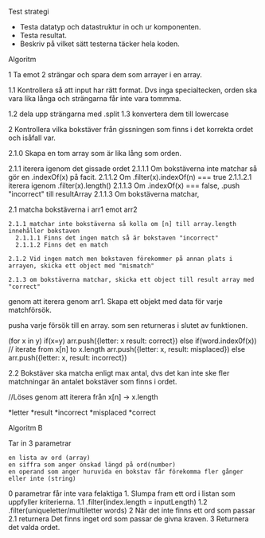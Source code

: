 
Test strategi
- Testa datatyp och datastruktur in och ur komponenten.
- Testa resultat.
- Beskriv på vilket sätt testerna täcker hela koden.

Algoritm

1 Ta emot 2 strängar och spara dem som arrayer i en array.
  
  1.1 Kontrollera så att input har rätt format. Dvs inga specialtecken, orden ska vara lika långa och strängarna får inte vara tommma.

  1.2 dela upp strängarna med .split
  1.3 konvertera dem till lowercase

2 Kontrollera vilka bokstäver från gissningen som finns i det korrekta ordet och isåfall var.

  2.1.0
    Skapa en tom array som är lika lång som orden.

  2.1.1
    iterera igenom det gissade ordet
      2.1.1.1
        Om bokstäverna inte matchar så gör en .indexOf(x) på facit.
      2.1.1.2
        Om .filter(x).indexOf(n) === true
          2.1.1.2.1
            iterera igenom .filter(x).length()
      2.1.1.3
        Om .indexOf(x) === false, .push "incorrect" till resultArray
      2.1.1.3
        Om bokstäverna matchar, 

  2.1 matcha bokstäverna i arr1 emot arr2

    2.1.1 matchar inte bokstäverna så kolla om [n] till array.length innehåller bokstaven
      2.1.1.1 Finns det ingen match så är bokstaven "incorrect"
      2.1.1.2 Finns det en match 

    2.1.2 Vid ingen match men bokstaven förekommer på annan plats i arrayen, skicka ett object med "mismatch"
  
    2.1.3 om bokstäverna matchar, skicka ett object till result array med "correct"




  genom att iterera genom arr1. Skapa ett objekt med data för varje matchförsök.
  
  pusha varje försök till en array. som sen returneras i slutet av funktionen.
  
  (for x in y)
    if(x=y)
      arr.push({letter: x result: correct})
    else if(word.index0f(x))
      // iterate from x[n] to x.length
      arr.push({letter: x, result: misplaced})
    else
      arr.push({letter: x, result: incorrect})

  2.2 Bokstäver ska matcha enligt max antal, 
  dvs det kan inte ske fler matchningar än antalet bokstäver som finns i ordet.

  //Löses genom att iterera från x[n] -> x.length



  *letter
  *result
    *incorrect
    *misplaced
    *correct

Algoritm B

Tar in 3 parametrar

    en lista av ord (array)
    en siffra som anger önskad längd på ord(number)
    en operand som anger huruvida en bokstav får förekomma fler gånger eller inte (string)

0 parametrar får inte vara felaktiga
    1. Slumpa fram ett ord i listan som uppfyller kriterierna.
        1.1 .filter(index.length = inputLength)
        1.2 .filter(uniqueletter/multiletter words)
    2 När det inte finns ett ord som passar
        2.1 returnera Det finns inget ord som passar de givna kraven.
    3 Returnera det valda ordet.

